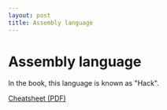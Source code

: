 ```yaml
---
layout: post
title: Assembly language
---
```


# Assembly language

In the book, this language is known as "Hack".

[Cheatsheet (PDF)](/hack-asm-cheatsheet.pdf)




